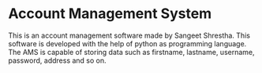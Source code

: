 # Account Management System
This is an account management software made by Sangeet Shrestha. This software is developed with the help of python as programming language. The AMS is capable of storing data such as firstname, lastname, username, password, address and so on.
